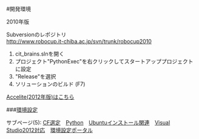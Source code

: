 #開発環境  

2010年版  

Subversionのレポジトリ  
<http://www.robocup.it-chiba.ac.jp/svn/trunk/robocup2010>

1. cit_brains.slnを開く  
2. プロジェクト"PythonExec"を右クリックしてスタートアッププロジェクトに設定  
3. "Release"を選択  
4. ソリューションのビルド (F7)  


[Accelite(2012年版)はこちら](https://github.com/suhsanv/workspace/blob/master/Dynamo%20Accelite.md)  

###[環境設定](https://github.com/suhsanv/workspace/blob/master/%E7%92%B0%E5%A2%83%E8%A8%AD%E5%AE%9A%E3%83%9D%E3%83%BC%E3%82%BF%E3%83%AB.md)  


サブページ(5): [CF選定](https://github.com/suhsanv/workspace/blob/master/CF%E9%81%B8%E5%AE%9A.md)　[Python](https://github.com/suhsanv/workspace/blob/master/Python.md)　[Ubuntuインストール関連](https://github.com/citbrains/robocup/wiki/Ubuntu%E3%82%A4%E3%83%B3%E3%82%B9%E3%83%88%E3%83%BC%E3%83%AB%E9%96%A2%E9%80%A3)　[Visual Studio2012対応](https://github.com/suhsanv/workspace/blob/master/Visual%20Studio%202012%E5%AF%BE%E5%BF%9C.md)　[環境設定ポータル](https://github.com/suhsanv/workspace/blob/master/%E7%92%B0%E5%A2%83%E8%A8%AD%E5%AE%9A%E3%83%9D%E3%83%BC%E3%82%BF%E3%83%AB.md)  
